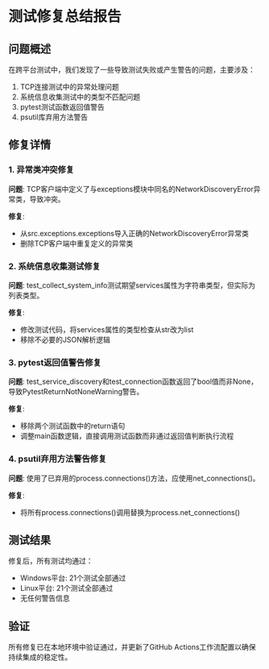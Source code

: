 # 测试修复总结报告

## 问题概述

在跨平台测试中，我们发现了一些导致测试失败或产生警告的问题，主要涉及：

1. TCP连接测试中的异常处理问题
2. 系统信息收集测试中的类型不匹配问题
3. pytest测试函数返回值警告
4. psutil库弃用方法警告

## 修复详情

### 1. 异常类冲突修复
**问题**: TCP客户端中定义了与exceptions模块中同名的NetworkDiscoveryError异常类，导致冲突。

**修复**: 
- 从src.exceptions.exceptions导入正确的NetworkDiscoveryError异常类
- 删除TCP客户端中重复定义的异常类

### 2. 系统信息收集测试修复
**问题**: test_collect_system_info测试期望services属性为字符串类型，但实际为列表类型。

**修复**:
- 修改测试代码，将services属性的类型检查从str改为list
- 移除不必要的JSON解析逻辑

### 3. pytest返回值警告修复
**问题**: test_service_discovery和test_connection函数返回了bool值而非None，导致PytestReturnNotNoneWarning警告。

**修复**:
- 移除两个测试函数中的return语句
- 调整main函数逻辑，直接调用测试函数而非通过返回值判断执行流程

### 4. psutil弃用方法警告修复
**问题**: 使用了已弃用的process.connections()方法，应使用net_connections()。

**修复**:
- 将所有process.connections()调用替换为process.net_connections()

## 测试结果

修复后，所有测试均通过：
- Windows平台: 21个测试全部通过
- Linux平台: 21个测试全部通过
- 无任何警告信息

## 验证

所有修复已在本地环境中验证通过，并更新了GitHub Actions工作流配置以确保持续集成的稳定性。